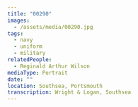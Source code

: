 ```yaml
---
title: "00290"
images:
  - /assets/media/00290.jpg
tags:
  - navy
  - uniform
  - military
relatedPeople:
  - Reginald Arthur Wilson
mediaType: Portrait
date: ""
location: Southsea, Portsmouth
transcription: Wright & Logan, Southsea
---
```


